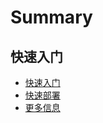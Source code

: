# Summary

## 快速入门
* [快速入门](quick-start-v6.0.md)
* [快速部署](6.0/部署指南/产品白皮书/部署方案/README.md)
* [更多信息](更多信息/moreinfo.md)
